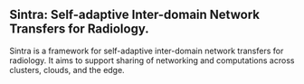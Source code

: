 ## Sintra: Self-adaptive Inter-domain Network Transfers for Radiology.

Sintra is a framework for self-adaptive inter-domain network transfers for radiology. It aims to support sharing of networking and computations across clusters, clouds, and the edge.

